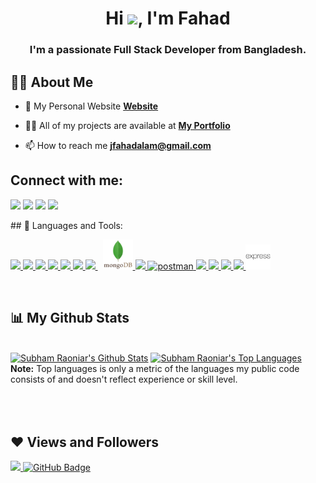 

<h1 align="center">Hi <img src="https://raw.githubusercontent.com/MartinHeinz/MartinHeinz/master/wave.gif" width="30px">, I'm Fahad</h1>
<h3 align="center">I'm a passionate Full Stack Developer from Bangladesh.</h3>


## 🙋‍♂️ About Me





- 👯 My Personal Website **[Website](https://fahadalamjoy.netlify.app/)**

- 👨‍💻 All of my projects are available at **[My Portfolio](https://portfolioo-page.netlify.app/)**

- 📫 How to reach me **jfahadalam@gmail.com**

<!-- - ⚡ Fun fact **I play games and go to the GYM very often.** -->
## Connect with me:
<p align="left">

<a href = "https://www.linkedin.com/in/fahad-alam-joy/"><img src="https://img.icons8.com/fluent/48/000000/linkedin.png"/></a>
<a href = "https://www.facebook.com/fahad.alam.joy/"><img src="https://img.icons8.com/fluent/48/000000/facebook.png"/></a>
<a href = "https://www.instagram.com/subhamraoniar/"><img src="https://img.icons8.com/fluent/48/000000/instagram-new.png"/></a>
<a href = "https://www.behance.net/fahadalam4"><img src="https://img.icons8.com/color/48/000000/behance.png"/></a>

</p>
## 🚀 Languages and Tools:

<p align="left">     
    <a href="https://reactjs.org/" target="_blank"> <img src="https://img.icons8.com/color/48/000000/react-native.png"/> </a>
    <a href="https://developer.mozilla.org/en-US/docs/Web/JavaScript" target="_blank"> <img src="https://img.icons8.com/color/48/000000/javascript.png"/> </a> 
    <a href="https://www.w3.org/html/" target="_blank"> <img src="https://img.icons8.com/color/48/000000/tailwind.png"/> </a> 
    <a href="https://www.w3schools.com/css/" target="_blank"> <img src="https://img.icons8.com/color/48/000000/css3.png"/> </a> 
    <a href="https://getbootstrap.com" target="_blank"> <img src="https://img.icons8.com/color/48/000000/bootstrap.png"/> </a> 
    <a href="https://reactnative.dev/" target="_blank"> <img src="https://img.icons8.com/nolan/48/react-native.png"/> </a> 
    <a style="padding-right:8px;" href="https://nodejs.org" target="_blank"> <img src="https://img.icons8.com/color/48/000000/nodejs.png"/> </a>
    <a href="https://www.mongodb.com/" target="_blank"> <img src="https://raw.githubusercontent.com/devicons/devicon/master/icons/mongodb/mongodb-original-wordmark.svg" alt="mongodb" width="48" height="48"/> </a> 
    <a href="https://firebase.google.com/" target="_blank"> <img src="https://img.icons8.com/color/48/000000/firebase.png"/> </a> 
    <a href="https://postman.com" target="_blank"> <img src="https://www.vectorlogo.zone/logos/getpostman/getpostman-icon.svg" alt="postman" width="45" height="45"/> </a>   
    <a href="https://git-scm.com/" target="_blank"> <img src="https://img.icons8.com/color/48/000000/git.png"/> </a>
    <a href="https://redux.js.org" target="_blank"> <img src="https://img.icons8.com/color/48/000000/redux.png"/> </a>
    <a href="https://php.org" target="_blank"> <img src="https://img.icons8.com/color/48/000000/php.png"/> </a>
    <a href="https://laravel.com" target="_blank"> <img src="https://img.icons8.com/fluency/344/laravel.png"/> </a>
    <a href="https://expressjs.com" target="_blank"> <img src="https://raw.githubusercontent.com/devicons/devicon/master/icons/express/express-original-wordmark.svg" alt="express" width="40" height="40"/> </a>
</p>

<!-- [![React Badge](https://img.shields.io/badge/-React-61DBFB?style=for-the-badge&labelColor=black&logo=react&logoColor=61DBFB)](#)  [![Javascript Badge](https://img.shields.io/badge/-Javascript-F0DB4F?style=for-the-badge&labelColor=black&logo=javascript&logoColor=F0DB4F)](#) [![Typescript Badge](https://img.shields.io/badge/-Typescript-007acc?style=for-the-badge&labelColor=black&logo=typescript&logoColor=007acc)](#) [![Nodejs Badge](https://img.shields.io/badge/-Nodejs-3C873A?style=for-the-badge&labelColor=black&logo=node.js&logoColor=3C873A)](#) [![GraphQL Badge](https://img.shields.io/badge/-GraphQl-e535ab?style=for-the-badge&labelColor=black&logo=node.js&logoColor=e535ab)](#) -->
<br/>

## 📊 My Github Stats

  <br/>
    <a href="https://github.com/fahadalamjoy/github-readme-stats"><img alt="Subham Raoniar's Github Stats" src="https://github-readme-stats.vercel.app/api?username=fahadalamjoy&show_icons=true&count_private=true&theme=react&hide_border=true&bg_color=0D1117" /></a>
  <a href="https://github.com/fahadalamjoy/github-readme-stats"><img alt="Subham Raoniar's Top Languages" src="https://github-readme-stats.vercel.app/api/top-langs/?username=fahadalamjoy&langs_count=8&count_private=true&layout=compact&theme=react&hide_border=true&bg_color=0D1117" /></a>
  <br/>
  <b>Note:</b> Top languages is only a metric of the languages my public code consists of and doesn't reflect experience or skill level.




<br/>
<br/>



<br/>
<br/>



## ❤ Views and Followers
<a href="https://github.com/Meghna-DAS/github-profile-views-counter">
    <img src="https://komarev.com/ghpvc/?username=fahadalamjoy">
</a>
<a href="https://github.com/fahadalamjoy?tab=followers"><img src="https://img.shields.io/github/followers/fahadalamjoy?label=Followers&style=social" alt="GitHub Badge"></a>
